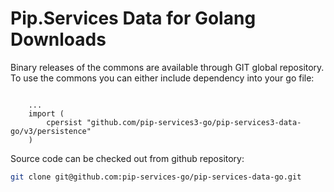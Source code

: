 # Pip.Services Data for Golang Downloads

Binary releases of the commons are available through GIT global repository. 
To use the commons you can either include dependency into your go file:

```golang

    ...
    import (
        cpersist "github.com/pip-services3-go/pip-services3-data-go/v3/persistence"
    )

``` 

Source code can be checked out from github repository:

```bash
git clone git@github.com:pip-services-go/pip-services-data-go.git
```